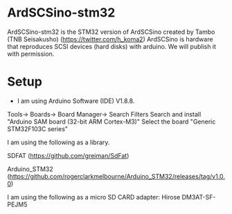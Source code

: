 # ArdSCSino-stm32

ArdSCSino-stm32 is the STM32 version of ArdSCSino created by Tambo (TNB Seisakusho) (https://twitter.com/h_koma2)
ArdSCSino is hardware that reproduces SCSI devices (hard disks) with arduino.
We will publish it with permission.

# Setup
* I am using Arduino Software (IDE) V1.8.8.

Tools-> Boards-> Board Manager-> Search Filters
Search and install "Arduino SAM board (32-bit ARM Cortex-M3)"
Select the board "Generic STM32F103C series"

I am using the following as a library.
 
SDFAT (https://github.com/greiman/SdFat)

Arduino_STM32 (https://github.com/rogerclarkmelbourne/Arduino_STM32/releases/tag/v1.0.0)

I am using the following as a micro SD CARD adapter: Hirose DM3AT-SF-PEJM5
